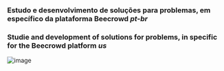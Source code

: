 ### Estudo e desenvolvimento de soluções para problemas, em específico da plataforma Beecrowd _**pt-br**_

### Studie and development of solutions for problems, in specific for the Beecrowd platform _**us**_

![image](https://github.com/user-attachments/assets/d3ad7a68-2994-4ae9-82cb-2243dcdb1692)



